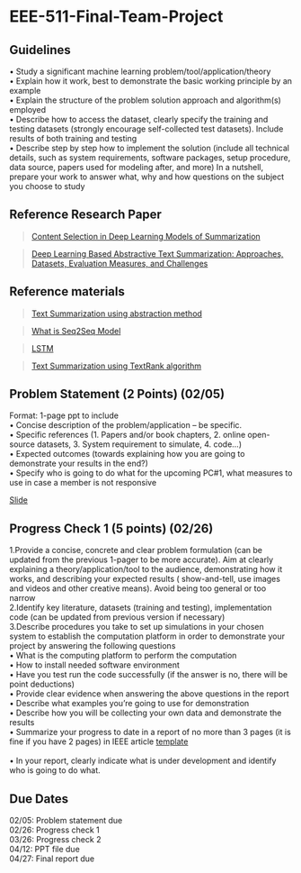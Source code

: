 # EEE-511-Final-Team-Project

## Guidelines 

• Study a significant machine learning problem/tool/application/theory \
• Explain how it work, best to demonstrate the basic working principle by an example\
• Explain the structure of the problem solution approach and algorithm(s) employed\
• Describe how to access the dataset, clearly specify the training and testing datasets (strongly encourage self-collected test datasets). Include results of both   training and testing<br/>
• Describe step by step how to implement the solution (include all technical details, such as system requirements, software packages, setup procedure, data source, papers used for modeling after, and more) In a nutshell, prepare your work to answer what, why and how questions on the subject you choose to study

## Reference Research Paper 

> [Content Selection in Deep Learning Models of Summarization](https://arxiv.org/pdf/1810.12343v2.pdf)

> [Deep Learning Based Abstractive Text Summarization: Approaches, Datasets, Evaluation Measures, and Challenges](https://www.researchgate.net/publication/343836695_Deep_Learning_Based_Abstractive_Text_Summarization_Approaches_Datasets_Evaluation_Measures_and_Challenges)

## Reference materials 

> [Text Summarization using abstraction method](https://www.analyticsvidhya.com/blog/2019/06/comprehensive-guide-text-summarization-using-deep-learning-python/)

> [What is Seq2Seq Model](https://www.analyticsvidhya.com/blog/2018/03/essentials-of-deep-learning-sequence-to-sequence-modelling-with-attention-part-i/?utm_source=blog&utm_medium=comprehensive-guide-text-summarization-using-deep-learning-python)

> [LSTM](https://www.analyticsvidhya.com/blog/2017/12/fundamentals-of-deep-learning-introduction-to-lstm/?utm_source=blog&utm_medium=comprehensive-guide-text-summarization-using-deep-learning-python)

> [Text Summarization using TextRank algorithm](https://www.analyticsvidhya.com/blog/2018/11/introduction-text-summarization-textrank-python/)

## Problem Statement (2 Points) (02/05)

Format: 1-page ppt to include\
• Concise description of the problem/application – be specific.\
• Specific references (1. Papers and/or book chapters, 2. online open-source datasets, 3. System requirement to simulate, 4. code...) \
• Expected outcomes (towards explaining how you are going to demonstrate your results in the end?) \
• Specify who is going to do what for the upcoming PC#1, what measures to use in case a member is not responsive

[Slide](https://docs.google.com/presentation/d/1YDr1CGiMfTiG7SM2VWdE1eAsUGT4lCqE6U1bApQXNn4/edit#slide=id.p)

## Progress Check 1 (5 points) (02/26)

1.Provide a concise, concrete and clear problem formulation (can be updated from the previous 1-pager to be more accurate). Aim at clearly explaining a theory/application/tool to the audience, demonstrating how it works, and describing your expected results ( show-and-tell, use images and videos and other creative means). Avoid being too general or too narrow\
2.Identify key literature, datasets (training and testing), implementation code (can be updated from previous version if necessary)\
3.Describe procedures you take to set up simulations in your chosen system to establish the computation platform in order to demonstrate your project by answering the following questions<br/>
• What is the computing platform to perform the computation<br/> 
• How to install needed software environment<br/>
• Have you test run the code successfully (if the answer is no, there will be point deductions)<br/> 
• Provide clear evidence when answering the above questions in the report<br/> 
• Describe what examples you’re going to use for demonstration<br/>
• Describe how you will be collecting your own data and demonstrate the results<br/>
• Summarize your progress to date in a report of no more than 3 pages (it is fine if you have 2 pages) in IEEE article [template](https://journals.ieeeauthorcenter.ieee.org/create-your-ieee-journal-article/authoring-tools-and-templates/tools-for-ieee-authors/ieee-article-templates/)<br/>   
• In your report, clearly indicate what is under development and identify who is going to do what.

## Due Dates

02/05: Problem statement due\
02/26: Progress check 1\
03/26: Progress check 2\
04/12: PPT file due\
04/27: Final report due
